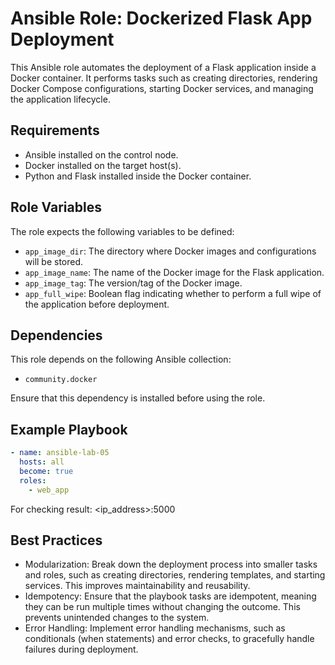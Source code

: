 # Ansible Role: Dockerized Flask App Deployment

This Ansible role automates the deployment of a Flask application inside a Docker container. It performs tasks such as creating directories, rendering Docker Compose configurations, starting Docker services, and managing the application lifecycle.

## Requirements

- Ansible installed on the control node.
- Docker installed on the target host(s).
- Python and Flask installed inside the Docker container.

## Role Variables

The role expects the following variables to be defined:

- `app_image_dir`: The directory where Docker images and configurations will be stored.
- `app_image_name`: The name of the Docker image for the Flask application.
- `app_image_tag`: The version/tag of the Docker image.
- `app_full_wipe`: Boolean flag indicating whether to perform a full wipe of the application before deployment.

## Dependencies

This role depends on the following Ansible collection:

- `community.docker`

Ensure that this dependency is installed before using the role.

## Example Playbook

```yaml
- name: ansible-lab-05
  hosts: all
  become: true
  roles:
    - web_app
```
For checking result:
<ip_address>:5000


## Best Practices
- Modularization: Break down the deployment process into smaller tasks and roles, such as creating directories, rendering templates, and starting services. This improves maintainability and reusability.
- Idempotency: Ensure that the playbook tasks are idempotent, meaning they can be run multiple times without changing the outcome. This prevents unintended changes to the system.
- Error Handling: Implement error handling mechanisms, such as conditionals (when statements) and error checks, to gracefully handle failures during deployment.